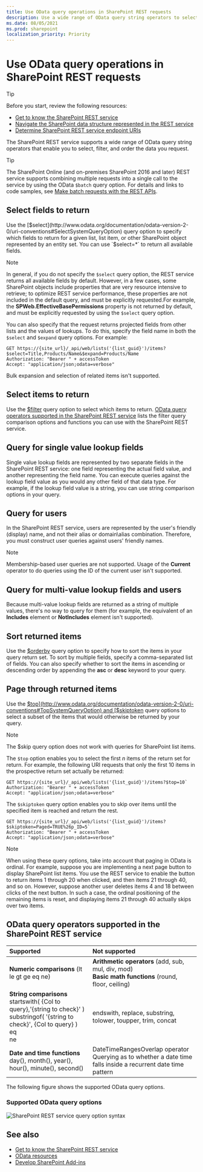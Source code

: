 ```yaml
---
title: Use OData query operations in SharePoint REST requests
description: Use a wide range of OData query string operators to select, filter, and order the data you request from the SharePoint REST service.
ms.date: 08/05/2021
ms.prod: sharepoint
localization_priority: Priority
---
```


# Use OData query operations in SharePoint REST requests

> [!TIP]
> Before you start, review the following resources:
>
> - [Get to know the SharePoint REST service](get-to-know-the-sharepoint-rest-service.md)
> - [Navigate the SharePoint data structure represented in the REST service](navigate-the-sharepoint-data-structure-represented-in-the-rest-service.md)
> - [Determine SharePoint REST service endpoint URIs](determine-sharepoint-rest-service-endpoint-uris.md)

The SharePoint REST service supports a wide range of OData query string operators that enable you to select, filter, and order the data you request.

> [!TIP]
> The SharePoint Online (and on-premises SharePoint 2016 and later) REST service supports combining multiple requests into a single call to the service by using the OData `$batch` query option. For details and links to code samples, see [Make batch requests with the REST APIs](make-batch-requests-with-the-rest-apis.md).

## Select fields to return

Use the [$select](http://www.odata.org/documentation/odata-version-2-0/uri-conventions#SelectSystemQueryOption) query option to specify which fields to return for a given list, list item, or other SharePoint object represented by an entity set. You can use `$select=*` to return all available fields.

> [!NOTE]
> In general, if you do not specify the `$select` query option, the REST service returns all available fields by default. However, in a few cases, some SharePoint objects include properties that are very resource intensive to retrieve; to optimize REST service performance, these properties are not included in the default query, and must be explicitly requested.For example, the **SPWeb.EffectiveBasePermissions** property is not returned by default, and must be explicitly requested by using the `$select` query option.

You can also specify that the request returns projected fields from other lists and the values of lookups. To do this, specify the field name in both the `$select` and `$expand` query options. For example:

```http
GET https://{site_url}/_api/web/lists('{list_guid}')/items?$select=Title,Products/Name&$expand=Products/Name
Authorization: "Bearer " + accessToken
Accept: "application/json;odata=verbose"
```

Bulk expansion and selection of related items isn't supported.

## Select items to return

Use the [$filter](http://www.odata.org/documentation/odata-version-2-0/uri-conventions#FilterSystemQueryOption) query option to select which items to return. [OData query operators supported in the SharePoint REST service](#odata-query-operators-supported-in-the-sharepoint-rest-service) lists the filter query comparison options and functions you can use with the SharePoint REST service.

## Query for single value lookup fields

Single value lookup fields are represented by two separate fields in the SharePoint REST service: one field representing the actual field value, and another representing the field name. You can execute queries against the lookup field value as you would any other field of that data type. For example, if the lookup field value is a string, you can use string comparison options in your query.

## Query for users

In the SharePoint REST service, users are represented by the user's friendly (display) name, and not their alias or domain\alias combination. Therefore, you must construct user queries against users' friendly names.

> [!NOTE]
> Membership-based user queries are not supported. Usage of the **Current** operator to do queries using the ID of the current user isn't supported.

## Query for multi-value lookup fields and users

Because multi-value lookup fields are returned as a string of multiple values, there's no way to query for them (for example, the equivalent of an **Includes** element or **NotIncludes** element isn't supported).

## Sort returned items

Use the [$orderby](http://www.odata.org/documentation/odata-version-2-0/uri-conventions#OrderBySystemQueryOption) query option to specify how to sort the items in your query return set. To sort by multiple fields, specify a comma-separated list of fields. You can also specify whether to sort the items in ascending or descending order by appending the **asc** or **desc** keyword to your query.

## Page through returned items

Use the [$top](http://www.odata.org/documentation/odata-version-2-0/uri-conventions#TopSystemQueryOption) and [$skiptoken](https://msdn.microsoft.com/library/dd942121.aspx) query options to select a subset of the items that would otherwise be returned by your query.

> [!NOTE]
> The $skip query option does not work with queries for SharePoint list items.

The `$top` option enables you to select the first *n* items of the return set for return. For example, the following URI requests that only the first 10 items in the prospective return set actually be returned:

```http
GET https://{site_url}/_api/web/lists('{list_guid}')/items?$top=10`
Authorization: "Bearer " + accessToken
Accept: "application/json;odata=verbose"
```

The `$skiptoken` query option enables you to skip over items until the specified item is reached and return the rest.

```http
GET https://{site_url}/_api/web/lists('{list_guid}')/items?$skiptoken=Paged=TRUE%26p_ID=5`
Authorization: "Bearer " + accessToken
Accept: "application/json;odata=verbose"
```

> [!NOTE]
> When using these query options, take into account that paging in OData is ordinal. For example, suppose you are implementing a next page button to display SharePoint list items. You use the REST service to enable the button to return items 1 through 20 when clicked, and then items 21 through 40, and so on. However, suppose another user deletes items 4 and 18 between clicks of the next button. In such a case, the ordinal positioning of the remaining items is reset, and displaying items 21 through 40 actually skips over two items.

## OData query operators supported in the SharePoint REST service

|                               **Supported**                               |                                                **Not supported**                                                 |
| :------------------------------------------------------------------------ | :--------------------------------------------------------------------------------------------------------------- |
| **Numeric comparisons** (lt le gt ge eq ne)                               | **Arithmetic operators** (add, sub, mul, div, mod)<br/>**Basic math functions** (round, floor, ceiling)          |
| **String comparisons**<br/> startswith( {Col to query},'{string to check}' )<br/>substringof( '{string to check}', {Col to query} )<br/>eq<br/>ne | endswith, replace, substring, tolower, toupper, trim, concat                                                        |
| **Date and time functions** day(), month(), year(), hour(), minute(), second() | DateTimeRangesOverlap operator<br/>Querying as to whether a date time falls inside a recurrent date time pattern |

The following figure shows the supported OData query options.

### Supported OData query options

![SharePoint REST service query option syntax](../images/SPF15Con_REST_queryOptionSyntax.png)

## See also

- [Get to know the SharePoint REST service](get-to-know-the-sharepoint-rest-service.md)
- [OData resources](get-to-know-the-sharepoint-rest-service.md#odata-resources)
- [Develop SharePoint Add-ins](develop-sharepoint-add-ins.md)
